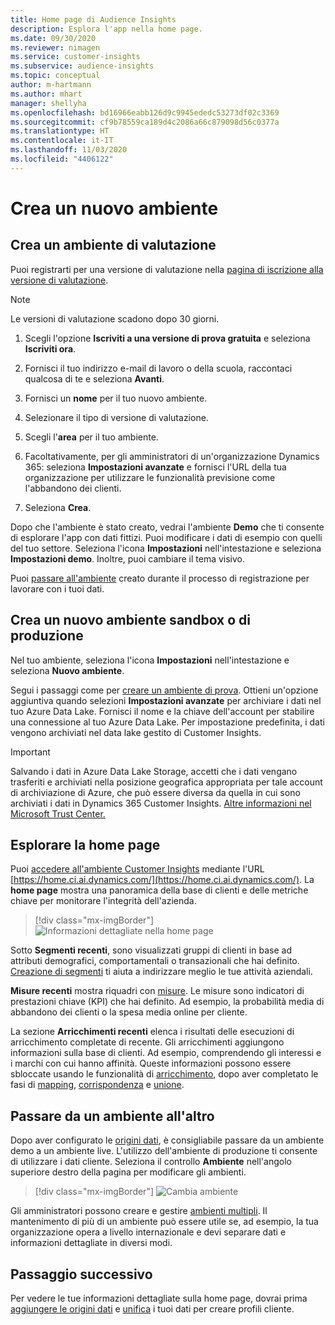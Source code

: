```yaml
---
title: Home page di Audience Insights
description: Esplora l'app nella home page.
ms.date: 09/30/2020
ms.reviewer: nimagen
ms.service: customer-insights
ms.subservice: audience-insights
ms.topic: conceptual
author: m-hartmann
ms.author: mhart
manager: shellyha
ms.openlocfilehash: bd16966eabb126d9c9945ededc53273df02c3369
ms.sourcegitcommit: cf9b78559ca189d4c2086a66c879098d56c0377a
ms.translationtype: HT
ms.contentlocale: it-IT
ms.lasthandoff: 11/03/2020
ms.locfileid: "4406122"
---
```

# <a name="create-a-new-environment"></a>Crea un nuovo ambiente

## <a name="create-a-trial-environment"></a>Crea un ambiente di valutazione

Puoi registrarti per una versione di valutazione nella [pagina di iscrizione alla versione di valutazione](https://dynamics.microsoft.com/get-started/free-trial/?appname=customerinsights). 

> [!NOTE]
> Le versioni di valutazione scadono dopo 30 giorni.

1. Scegli l'opzione **Iscriviti a una versione di prova gratuita** e seleziona **Iscriviti ora**.

1. Fornisci il tuo indirizzo e-mail di lavoro o della scuola, raccontaci qualcosa di te e seleziona **Avanti**.

1. Fornisci un **nome** per il tuo nuovo ambiente. 

1. Selezionare il tipo di versione di valutazione.

1. Scegli l'**area** per il tuo ambiente.

1. Facoltativamente, per gli amministratori di un'organizzazione Dynamics 365: seleziona **Impostazioni avanzate** e fornisci l'URL della tua organizzazione per utilizzare le funzionalità previsione come l'abbandono dei clienti.

1. Seleziona **Crea**. 

Dopo che l'ambiente è stato creato, vedrai l'ambiente **Demo** che ti consente di esplorare l'app con dati fittizi. Puoi modificare i dati di esempio con quelli del tuo settore. Seleziona l'icona **Impostazioni** nell'intestazione e seleziona **Impostazioni demo**. Inoltre, puoi cambiare il tema visivo. 

Puoi [passare all'ambiente](#change-between-environments) creato durante il processo di registrazione per lavorare con i tuoi dati.

## <a name="create-a-new-production-or-sandbox-environment"></a>Crea un nuovo ambiente sandbox o di produzione

Nel tuo ambiente, seleziona l'icona **Impostazioni** nell'intestazione e seleziona **Nuovo ambiente**.

Segui i passaggi come per [creare un ambiente di prova](#create-a-trial-environment). Ottieni un'opzione aggiuntiva quando selezioni **Impostazioni avanzate** per archiviare i dati nel tuo Azure Data Lake. Fornisci il nome e la chiave dell'account per stabilire una connessione al tuo Azure Data Lake. Per impostazione predefinita, i dati vengono archiviati nel data lake gestito di Customer Insights.

> [!IMPORTANT]
> Salvando i dati in Azure Data Lake Storage, accetti che i dati vengano trasferiti e archiviati nella posizione geografica appropriata per tale account di archiviazione di Azure, che può essere diversa da quella in cui sono archiviati i dati in Dynamics 365 Customer Insights. [Altre informazioni nel Microsoft Trust Center.](https://www.microsoft.com/trust-center)

## <a name="explore-the-home-page"></a>Esplorare la home page

Puoi [accedere all'ambiente Customer Insights](https://home.ci.ai.dynamics.com/) mediante l'URL [https://home.ci.ai.dynamics.com/](https://home.ci.ai.dynamics.com/).
La **home page** mostra una panoramica della base di clienti e delle metriche chiave per monitorare l'integrità dell'azienda.

> [!div class="mx-imgBorder"] 
> ![Informazioni dettagliate nella home page](media/home-page-insights.png "Informazioni dettagliate nella home page")

Sotto **Segmenti recenti**, sono visualizzati gruppi di clienti in base ad attributi demografici, comportamentali o transazionali che hai definito. [Creazione di segmenti](segments.md) ti aiuta a indirizzare meglio le tue attività aziendali.

**Misure recenti** mostra riquadri con [misure](measures.md). Le misure sono indicatori di prestazioni chiave (KPI) che hai definito. Ad esempio, la probabilità media di abbandono dei clienti o la spesa media online per cliente.

La sezione **Arricchimenti recenti** elenca i risultati delle esecuzioni di arricchimento completate di recente. Gli arricchimenti aggiungono informazioni sulla base di clienti. Ad esempio, comprendendo gli interessi e i marchi con cui hanno affinità. Queste informazioni possono essere sbloccate usando le funzionalità di [arricchimento](enrichment-microsoft-graph.md), dopo aver completato le fasi di [mapping](map-entities.md), [corrispondenza](match-entities.md) e [unione](merge-entities.md).

## <a name="change-between-environments"></a>Passare da un ambiente all'altro

Dopo aver configurato le [origini dati](data-sources.md), è consigliabile passare da un ambiente demo a un ambiente live. L'utilizzo dell'ambiente di produzione ti consente di utilizzare i dati cliente. Seleziona il controllo **Ambiente** nell'angolo superiore destro della pagina per modificare gli ambienti.

> [!div class="mx-imgBorder"] 
> ![Cambia ambiente](media/home-page-environment-switcher.png "Cambia ambiente")

Gli amministratori possono creare e gestire [ambienti multipli](manage-environments.md). Il mantenimento di più di un ambiente può essere utile se, ad esempio, la tua organizzazione opera a livello internazionale e devi separare dati e informazioni dettagliate in diversi modi.

## <a name="next-step"></a>Passaggio successivo

Per vedere le tue informazioni dettagliate sulla home page, dovrai prima [aggiungere le origini dati](data-sources.md) e [unifica](data-unification.md) i tuoi dati per creare profili cliente.
